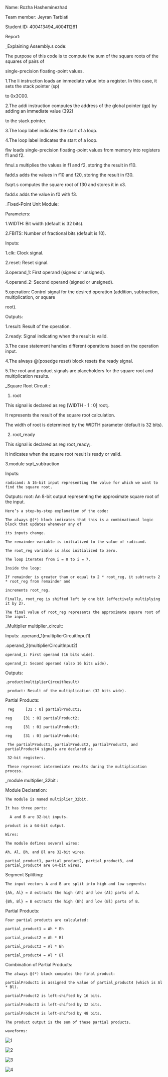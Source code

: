Name: Rozha Hasheminezhad

Team member: Jeyran Tarbiati

Student ID: 400413494_400411261

Report:

_Explaining Assembly.s code:

The purpose of this code is to compute the sum of the square roots of the squares of pairs of 

single-precision floating-point values. 

1.The li instruction loads an immediate value into a register. In this case, it sets the stack pointer (sp)

 to 0x3C00.

2.The addi instruction computes the address of the global pointer (gp) by adding an immediate value (392) 

to the stack pointer.

3.The loop label indicates the start of a loop.

4.The loop label indicates the start of a loop.

  flw loads single-precision floating-point values from memory into registers f1 and f2.

  fmul.s multiplies the values in f1 and f2, storing the result in f10.

  fadd.s adds the values in f10 and f20, storing the result in f30.

  fsqrt.s computes the square root of f30 and stores it in x3.

  fadd.s adds the value in f0 with f3.

_Fixed-Point Unit Module:

 Parameters:

  1.WIDTH: Bit width (default is 32 bits).

  2.FBITS: Number of fractional bits (default is 10).

 Inputs:

  1.clk: Clock signal.

  2.reset: Reset signal.

  3.operand_1: First operand (signed or unsigned).

  4.operand_2: Second operand (signed or unsigned).

  5.operation: Control signal for the desired operation (addition, subtraction, multiplication, or square 

  root).

 Outputs:
  
  1.result: Result of the operation.

  2.ready: Signal indicating when the result is valid.

  3.The case statement handles different operations based on the operation input.

  4.The always @(posedge reset) block resets the ready signal.

  5.The root and product signals are placeholders for the square root and multiplication results. 

_Square Root Circuit :

 1. root

  This signal is declared as reg [WIDTH - 1 : 0] root;.

  It  represents the result of the square root calculation.

  The width of root is determined by the WIDTH parameter (default is 32 bits).

 2. root_ready 

   This signal is declared as reg root_ready;.

   It indicates when the square root result is ready or valid.

 3.module sqrt_subtraction

   Inputs:

    radicand: A 16-bit input representing the value for which we want to find the square root.

   Outputs:
    root: An 8-bit output representing the approximate square root of the input.

    Here’s a step-by-step explanation of the code:

    The always @(*) block indicates that this is a combinational logic block that updates whenever any of 
    
    its inputs change.

    The remainder variable is initialized to the value of radicand.

    The root_reg variable is also initialized to zero.

    The loop iterates from i = 0 to i = 7.

    Inside the loop:

    If remainder is greater than or equal to 2 * root_reg, it subtracts 2 * root_reg from remainder and 
    
    increments root_reg.

    Finally, root_reg is shifted left by one bit (effectively multiplying it by 2).

    The final value of root_reg represents the approximate square root of the input.

_Multiplier multiplier_circuit:
 
 Inputs:
   .operand_1(multiplierCircuitInput1)

   .operand_2(multiplierCircuitInput2)

    operand_1: First operand (16 bits wide).

    operand_2: Second operand (also 16 bits wide).

  Outputs:
    
    .product(multiplierCircuitResult)

     product: Result of the multiplication (32 bits wide).
  
  Partial Products:

     reg     [31 : 0] partialProduct1;

    reg     [31 : 0] partialProduct2;

    reg     [31 : 0] partialProduct3;

    reg     [31 : 0] partialProduct4;

     The partialProduct1, partialProduct2, partialProduct3, and partialProduct4 signals are declared as 

     32-bit registers.

     These represent intermediate results during the multiplication process.

 _module multiplier_32bit :

  Module Declaration:

    The module is named multiplier_32bit.

    It has three ports:

      A and B are 32-bit inputs.

    product is a 64-bit output.

    Wires:

    The module defines several wires:

    Ah, Al, Bh, and Bl are 32-bit wires. 

    partial_product1, partial_product2, partial_product3, and partial_product4 are 64-bit wires. 

  Segment Splitting:

    The input vectors A and B are split into high and low segments:

    {Ah, Al} = A extracts the high (Ah) and low (Al) parts of A.

    {Bh, Bl} = B extracts the high (Bh) and low (Bl) parts of B.

  Partial Products:

    Four partial products are calculated:

    partial_product1 = Ah * Bh

    partial_product2 = Ah * Bl

    partial_product3 = Al * Bh

    partial_product4 = Al * Bl

  Combination of Partial Products:

    The always @(*) block computes the final product:

    partialProduct1 is assigned the value of partial_product4 (which is Al * Bl).

    partialProduct2 is left-shifted by 16 bits.

    partialProduct3 is left-shifted by 32 bits.

    partialProduct4 is left-shifted by 48 bits.

    The product output is the sum of these partial products.

    waveforms:
    
    
![1](https://github.com/Rozhaha/LUMOS/assets/159628882/6b754613-d6fd-4bde-aded-34a025e1e6ee)


![2](https://github.com/Rozhaha/LUMOS/assets/159628882/b4a72091-1926-4426-84f9-a962474a8b00)

![3](https://github.com/Rozhaha/LUMOS/assets/159628882/a7c94be1-5307-4ec3-9248-1eca5368c020)

![4](https://github.com/Rozhaha/LUMOS/assets/159628882/c1280c32-bb7d-49a2-ab2a-7970105b14af)



